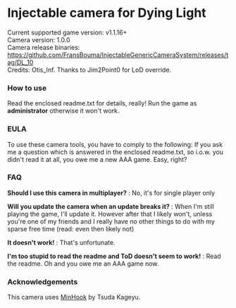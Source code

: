 Injectable camera for Dying Light
============================

Current supported game version: v1.1.16+  
Camera version: 1.0.0  
Camera release binaries: https://github.com/FransBouma/InjectableGenericCameraSystem/releases/tag/DL_10  
Credits: Otis_Inf. Thanks to Jim2Point0 for LoD override.

### How to use
Read the enclosed readme.txt for details, really! Run the game as **administrator** otherwise it won't work.

### EULA
To use these camera tools, you have to comply to the following:
If you ask me a question which is answered in the enclosed readme.txt, so i.o.w. you didn't read it at all, 
you owe me a new AAA game. Easy, right? 

### FAQ

**Should I use this camera in multiplayer?**
:	No, it's for single player only

**Will you update the camera when an update breaks it?**
:	When I'm still playing the game, I'll update it. However after that I likely won't, unless you're one of
my friends and I really have no other things to do with my sparse free time (read: even then likely not)

**It doesn't work!**
:	That's unfortunate.

**I'm too stupid to read the readme and ToD doesn't seem to work!**
:	Read the readme. Oh and you owe me an AAA game now. 


### Acknowledgements
This camera uses [MinHook](https://github.com/TsudaKageyu/minhook) by Tsuda Kageyu.
